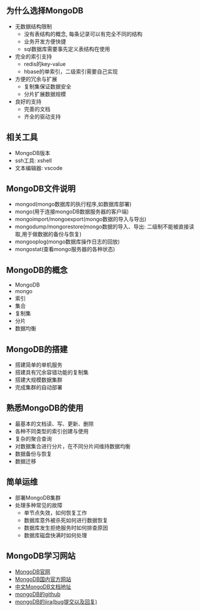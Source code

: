 ## 为什么选择MongoDB
- 无数据结构限制
  - 没有表结构的概念, 每条记录可以有完全不同的结构
  - 业务开发方便快捷
  - sql数据库需要事先定义表结构在使用
- 完全的索引支持
  - redis的key-value
  - hbase的单索引，二级索引需要自己实现
- 方便的冗余与扩展
  - 复制集保证数据安全
  - 分片扩展数据规模
- 良好的支持
  - 完善的文档
  - 齐全的驱动支持

## 相关工具
- MongoDB版本
- ssh工具: xshell
- 文本编辑器: vscode 

## MongoDB文件说明
- mongod(mongo数据库的执行程序,如数据库部署)
- mongo(用于连接mongoDB数据服务器的客户端)
- mongoimport/mongoexport(mongo数据的导入与导出)
- mongodump/mongorestore(mongo数据的导入、导出: 二级制不能被直接读取,用于做数据的备份与恢复)
- mongooplog(mongo数据库操作日志的回放)
- mongostat(查看mongo服务器的各种状态)

## MongoDB的概念
- MongoDB
- mongo
- 索引
- 集合
- 复制集
- 分片
- 数据均衡

## MongoDB的搭建
- 搭建简单的单机服务
- 搭建具有冗余容错功能的复制集
- 搭建大规模数据集群
- 完成集群的自动部署

## 熟悉MongoDB的使用
- 最基本的文档读、写、更新、删除
- 各种不同类型的索引创建与使用
- 复杂的聚合查询
- 对数据集合进行分片，在不同分片间维持数据均衡
- 数据备份与恢复
- 数据迁移

## 简单运维
- 部署MongoDB集群
- 处理多种常见的故障
  - 单节点失效，如何恢复工作
  - 数据库意外被杀死如何进行数据恢复
  - 数据库发生拒绝服务时如何排查原因
  - 数据库磁盘快满时如何处理

## MongoDB学习网站
- [MongoDB官网](http://www.mongodb.org)
- [MongoDB国内官方网站](http://www.mongodb.com)
- [中文MongoDB文档地址](docs.mongodb.com)
- [mongoDB的github](https://github.com/mongodb)
- [mongoDB的jira(bug提交以及回复)](https://jira.mongodb.org/)

